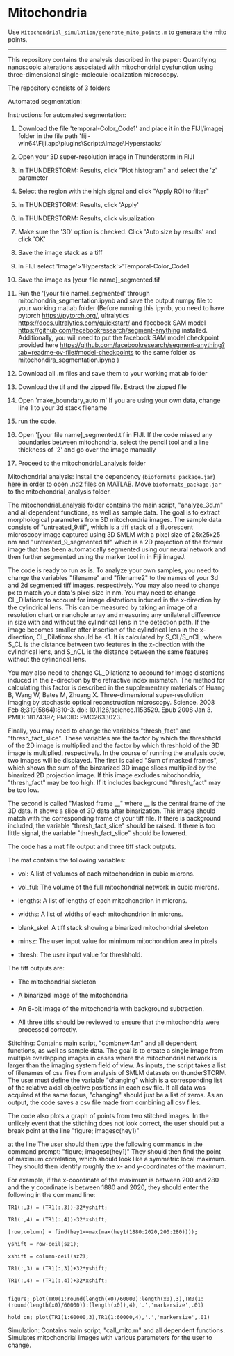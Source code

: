 # Mitochondria

Use `Mitochondrial_simulation/generate_mito_points.m` to generate the mito points.

---

This repository contains the analysis described in the paper: Quantifying nanoscopic alterations associated with mitochondrial dysfunction using three-dimensional single-molecule localization microscopy. 

The repository consists of 3 folders

Automated segmentation:

Instructions for automated segmentation:

1. Download the file 'temporal-Color_Code1' and place it in the FIJI/imagej folder in the file path 'fiji-win64\Fiji.app\plugins\Scripts\Image\Hyperstacks'

2. Open your 3D super-resolution image in Thunderstorm in FIJI

3. In THUNDERSTORM: Results, click "Plot histogram" and select the 'z' parameter

4. Select the region with the high signal and click "Apply ROI to filter"

5. In THUNDERSTORM: Results, click 'Apply'

6. In THUNDERSTORM: Results, click visualization

7. Make sure the '3D' option is checked. Click 'Auto size by results' and click 'OK'

8. Save the image stack as a tiff

9. In FIJI select 'Image'>'Hyperstack'>'Temporal-Color_Code1

10. Save the image as [your file name]_segmented.tif

11. Run the '[your file name]_segmented' through mitochondria_segmentation.ipynb and save the output numpy file to your working matlab folder (Before running this ipynb, you need to have pytorch https://pytorch.org/, ultralytics https://docs.ultralytics.com/quickstart/ and facebook SAM model https://github.com/facebookresearch/segment-anything installed. Additionally, you will need to put the facebook SAM model checkpoint provided here https://github.com/facebookresearch/segment-anything?tab=readme-ov-file#model-checkpoints to the same folder as mitochondira_segmentation.ipynb )

12. Download all .m files and save them to your working matlab folder

13. Download the tif and the zipped file. Extract the zipped file

14. Open 'make_boundary_auto.m' If you are using your own data, change line 1 to your 3d stack filename

15. run the code.

16. Open '[your file name]_segmented.tif in FIJI. If the code missed any boundaries between mitochondria, select the pencil tool and a line thickness of '2' and go over the image manually

17. Proceed to the mitochondrial_analysis folder

Mitochondrial analysis:
Install the dependency (`bioformats_package.jar`) [here](https://www.openmicroscopy.org/bio-formats/downloads/) in order to open .nd2 files on MATLAB. Move `bioformats_package.jar` to the mitochondrial_analysis folder.

The mitochondrial_analysis folder contains the main script, "analyze_3d.m" and all dependent functions, as well as sample data. The goal is to extract morphological parameters from 3D mitochondria images. The sample data consists of "untreated_9.tif", which is a tiff stack of a fluorescent microscopy image captured using 3D SMLM with a pixel size of 25x25x25 nm and "untreated_9_segmented.tif" which is a 2D projection of the former image that has been automatically segmented using our neural network and then further segmented using the marker tool in in Fiji imageJ.
  
The code is ready to run as is. To analyze your own samples, you need to change the variables "filename" and "filename2" to the names of your 3d and 2d segmented tiff images, respectively. You may also need to change px to match your data's pixel size in nm. 
You may need to change CL_Dilationx to account for image distortions induced in the x-direction by the cylindrical lens. This can be measured by taking an image of a resolution chart or nanohole array and measuring any unilateral difference in size with and without the cylindrical lens in the detection path. If the image becomes smaller after insertion of the cylindrical lens in the x-direction, CL_Dilationx should be <1. It is calculated by S_CL/S_nCL, where S_CL is the distance between two features in the x-direction with the cylindrical lens, and S_nCL is the distance between the same features without the cylindrical lens.

You may also need to change CL_Dilationz to accound for image distortions induced in the z-direction by the refractive index mismatch. The method for calculating this factor is described in the supplementary materials of Huang B, Wang W, Bates M, Zhuang X. Three-dimensional super-resolution imaging by stochastic optical reconstruction microscopy. Science. 2008 Feb 8;319(5864):810-3. doi: 10.1126/science.1153529. Epub 2008 Jan 3. PMID: 18174397; PMCID: PMC2633023.

Finally, you may need to change the variables "thresh_fact" and "thresh_fact_slice". These variables are the factor by which the threshhold of the 2D image is multiplied and the factor by which threshhold of the 3D image is multiplied, respectively. In the course of running the analysis code, two images will be displayed. The first is called "Sum of masked frames", which shows the sum of the binzarized 3D image slices multiplied by the binarized 2D projection image. If this image excludes mitochondria, "thresh_fact" may be too high. If it includes background "thresh_fact" may be too low.

The second is called "Masked frame __" where __ is the central frame of the 3D data. It shows a slice of 3D data after binarization. This image should match with the corresponding frame of your tiff file. If there is background included, the variable "thresh_fact_slice" should be raised. If there is too little signal, the variable "thresh_fact_slice" should be lowered.

The code has a mat file output and three tiff stack outputs.

The mat contains the following variables:

- vol: A list of volumes of each mitochondrion in cubic microns.

- vol_ful: The volume of the full mitochondrial network in cubic microns.

- lengths: A list of lengths of each mitochondrion in microns.

- widths: A list of widths of each mitochondrion in microns.

- blank_skel: A tiff stack showing a binarized mitochondrial skeleton

- minsz: The user input value for minimum mitochondrion area in pixels

- thresh: The user input value for threshhold.


The tiff outputs are:

- The mitochondrial skeleton

- A binarized image of the mitochondria

- An 8-bit image of the mitochondria with background subtraction.

- All three tiffs should be reviewed to ensure that the mitochondria were processed correctly.

Stitching:
Contains main script, "combnew4.m" and all dependent functions, as well as sample data. The goal is to create a single image from multiple overlapping images in cases where the mitochondrial network is larger than the imaging system field of view. As inputs, the script takes a list of filenames of csv files from analysis of SMLM datasets on thunderSTORM. The user must define the variable "changing" which is a corresponding list of the relative axial objective positions in each csv file. If all data was acquired at the same focus, "changing" should just be a list of zeros. 
As an output, the code saves a csv file made from combining all csv files.

The code also plots a graph of points from two stitched images. In the unlikely event that the stitching does not look correct, the user should put a break point at the line
"figure; imagesc(hey1)"

at the line
The user should then type the following commands in the command prompt:
"figure; imagesc(hey1)"
They should then find the point of maximum correlation, which should look like a symmetric local maximum.
They should then identify roughly the x- and y-coordinates of the maximum.

For example, if the x-coordinate of the maximum is between 200 and 280 and the y coordinate is between 1880 and 2020, they should enter the following in the command line:

```
TR1(:,3) = (TR1(:,3))-32*yshift;

TR1(:,4) = (TR1(:,4))-32*xshift;

[row,column] = find(hey1==max(max(hey1(1880:2020,200:280))));

yshift = row-ceil(sz1);

xshift = column-ceil(sz2);

TR1(:,3) = (TR1(:,3))+32*yshift;

TR1(:,4) = (TR1(:,4))+32*xshift;


figure; plot(TR0(1:round(length(x0)/60000):length(x0),3),TR0(1:(round(length(x0)/60000)):(length(x0)),4),'.','markersize',.01)

hold on; plot(TR1(1:60000,3),TR1(1:60000,4),'.','markersize',.01)
```

Simulation:
Contains main script, "call_mito.m" and all dependent functions. Simulates mitochondrial images with various parameters for the user to change.


